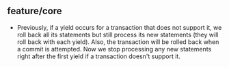 ## feature/core

* Previously, if a yield occurs for a transaction that does not support it,
  we roll back all its statements but still process its new statements
  (they will roll back with each yield). Also, the transaction will be rolled
  back when a commit is attempted. Now we stop processing any new statements
  right after the first yield if a transaction doesn't support it.
